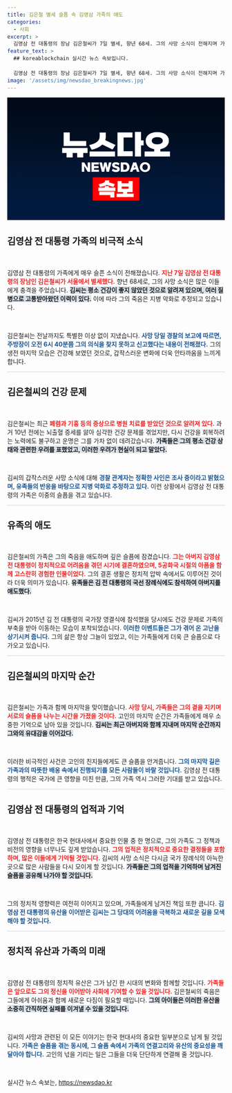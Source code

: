 ```yaml
---
title: 김은철 별세 슬픔 속 김영삼 가족의 애도
categories:
  - 사회
excerpt: >
  김영삼 전 대통령의 장남 김은철씨가 7일 별세, 향년 68세. 그의 사망 소식이 전해지며 가족과 주변의 애도 분위기가 감돌고 있다. 최근 건강 악화로 고생하던 그는 아버지의 곁에서 여생을 보냈다.
feature_text: >
  ## koreablockchain 실시간 뉴스 속보입니다.

  김영삼 전 대통령의 장남 김은철씨가 7일 별세, 향년 68세. 그의 사망 소식이 전해지며 가족과 주변의 애도 분위기가 감돌고 있다. 최근 건강 악화로 고생하던 그는 아버지의 곁에서 여생을 보냈다.
image: '/assets/img/newsdao_breakingnews.jpg'
---
```


<p><img src="/assets/img/newsdao_breakingnews.jpg" alt="koreablockchain 속보" /></p>

<h2 data-ke-size="size26">김영삼 전 대통령 가족의 비극적 소식</h2>

<p data-ke-size="size16">&nbsp;</p>

<p>김영삼 전 대통령의 가족에게 매우 슬픈 소식이 전해졌습니다. <b><span style="color: #ee2323;">지난 7일 김영삼 전 대통령의 장남인 김은철씨가 서울에서 별세했다.</span></b> 향년 68세로, 그의 사망 소식은 많은 이들에게 충격을 주었습니다. <b><span style="background-color: #21538527;">김씨는 평소 건강이 좋지 않았던 것으로 알려져 있으며, 여러 질병으로 고통받아왔던 이력이 있다.</span></b> 이에 따라 그의 죽음은 지병 악화로 추정되고 있습니다.</p>

<p data-ke-size="size16">&nbsp;</p>

<p>김은철씨는 전날까지도 특별한 이상 없이 지냈습니다. <b><span style="color: #1a5490;">사망 당일 경찰의 보고에 따르면, 주방장이 오전 6시 40분쯤 그의 의식을 찾지 못하고 신고했다는 내용이 전해졌다.</span></b> 그의 생전 마지막 모습은 건강해 보였던 것으로, 갑작스러운 변화에 더욱 안타까움을 느끼게 합니다. </p>

<hr style="height: 1px; color: lightgrey; background-color: lightgrey;" />

<h2 data-ke-size="size26">김은철씨의 건강 문제</h2>

<p data-ke-size="size16">&nbsp;</p>

<p>김은철씨는 최근 <b><span style="color: #ee2323;">폐렴과 기흉 등의 증상으로 병원 치료를 받았던 것으로 알려져 있다.</span></b> 과거 10년 전에는 뇌출혈 증세를 앓아 심각한 건강 문제를 겪었지만, 다시 건강을 회복하려는 노력에도 불구하고 운명은 그를 가차 없이 데려갔습니다. <b><span style="background-color: #21538527;">가족들은 그의 평소 건강 상태와 관련한 우려를 표했었고, 이러한 우려가 현실이 되고 말았다.</span></b></p>

<p data-ke-size="size16">&nbsp;</p>

<p>김씨의 갑작스러운 사망 소식에 대해 <b><span style="color: #1a5490;">경찰 관계자는 정확한 사인은 조사 중이라고 밝혔으며, 유족들의 반응을 바탕으로 지병 악화로 추정하고 있다.</span></b> 이런 상황에서 김영삼 전 대통령의 가족은 이중의 슬픔을 겪고 있습니다. </p>

<hr style="height: 1px; color: lightgrey; background-color: lightgrey;" />

<h2 data-ke-size="size26">유족의 애도</h2>

<p data-ke-size="size16">&nbsp;</p>

<p>김은철씨의 가족은 그의 죽음을 애도하며 깊은 슬픔에 잠겼습니다. <b><span style="color: #ee2323;">그는 아버지 김영삼 전 대통령이 정치적으로 어려움을 겪던 시기에 결혼하였으며, 5공화국 시절의 아픔을 함께 고스란히 경험한 인물이었다.</span></b> 그의 결혼 생활은 정치적 압박 속에서도 이루어진 것이라 더욱 의미가 있습니다. <b><span style="background-color: #21538527;">유족들은 김 전 대통령의 국선 장례식에도 참석하여 아버지를 애도했다.</span></b> </p>

<p data-ke-size="size16">&nbsp;</p>

<p>김씨가 2015년 김 전 대통령의 국가장 영결식에 참석했을 당시에도 건강 문제로 가족의 부축을 받아 이동하는 모습이 포착되었습니다. <b><span style="color: #1a5490;">이러한 이벤트들은 그가 겪어 온 고난을 상기시켜 줍니다.</span></b> 그의 삶은 항상 그늘이 있었고, 이는 가족들에게 더욱 큰 슬픔으로 다가오고 있습니다.</p>

<hr style="height: 1px; color: lightgrey; background-color: lightgrey;" />

<h2 data-ke-size="size26">김은철씨의 마지막 순간</h2>

<p data-ke-size="size16">&nbsp;</p>

<p>김은철씨는 가족과 함께 마지막을 맞이했습니다. <b><span style="color: #ee2323;">사망 당시, 가족들은 그의 곁을 지키며 서로의 슬픔을 나누는 시간을 가졌을 것이다.</span></b> 고인의 마지막 순간은 가족들에게 매우 소중한 기억으로 남아 있을 것입니다. <b><span style="background-color: #21538527;">김씨는 최근 아버지와 함께 지내며 마지막 순간까지 그와의 유대감을 이어갔다.</span></b></p>

<p data-ke-size="size16">&nbsp;</p>

<p>이러한 비극적인 사건은 고인의 친지들에게도 큰 슬픔을 안겨줍니다. <b><span style="color: #1a5490;">그의 마지막 길은 가족과의 따뜻한 배웅 속에서 진행되기를 모든 사람들이 바랄 것입니다.</span></b> 김영삼 전 대통령의 행적은 국가에 큰 영향을 미친 만큼, 그의 가족 역시 그러한 기대를 받고 있습니다.</p>

<hr style="height: 1px; color: lightgrey; background-color: lightgrey;" />

<h2 data-ke-size="size26">김영삼 전 대통령의 업적과 기억</h2>

<p data-ke-size="size16">&nbsp;</p>

<p>김영삼 전 대통령은 한국 현대사에서 중요한 인물 중 한 명으로, 그의 가족도 그 정책과 비전의 영향을 너무나도 깊게 받았습니다. <b><span style="color: #ee2323;">그의 업적은 정치적으로 중요한 결정들을 포함하며, 많은 이들에게 기억될 것입니다.</span></b> 김씨의 사망 소식은 다시금 국가 장례식의 아늑한 곳으로 많은 사람들을 다시 모이게 할 것입니다. <b><span style="background-color: #21538527;">가족들은 그의 업적을 기억하며 남겨진 슬픔을 공유해 나가야 할 것입니다.</span></b></p>

<p data-ke-size="size16">&nbsp;</p>

<p>그의 정치적 영향력은 여전히 이어지고 있으며, 가족들에게 남겨진 책임 또한 큽니다. <b><span style="color: #1a5490;">김영삼 전 대통령의 유산을 이어받은 김씨는 그 당대의 어려움을 극복하고 새로운 길을 모색해야 할 것입니다.</span></b></p>

<hr style="height: 1px; color: lightgrey; background-color: lightgrey;" />

<h2 data-ke-size="size26">정치적 유산과 가족의 미래</h2>

<p data-ke-size="size16">&nbsp;</p>

<p>김영삼 전 대통령의 정치적 유산은 그가 남긴 한 시대의 변화와 함께할 것입니다. <b><span style="color: #ee2323;">가족들은 앞으로도 그의 정신을 이어받아 사회에 기여할 수 있을 것입니다.</span></b> 김은철씨의 죽음은 그들에게 아쉬움과 함께 새로운 다짐이 필요할 때입니다. <b><span style="background-color: #21538527;">그의 아이들은 이러한 유산을 소중히 간직하면 실패를 이겨낼 수 있을 것입니다.</span></b></p>

<p data-ke-size="size16">&nbsp;</p>

<p>김씨의 사망과 관련된 이 모든 이야기는 한국 현대사의 중요한 일부분으로 남게 될 것입니다. <b><span style="color: #1a5490;">가족은 슬픔을 겪는 동시에, 그 슬픔 속에서 가족의 연결고리와 유산의 중요성을 깨달아야 합니다.</span></b> 고인의 넋을 기리는 일은 그들을 더욱 단단하게 연결해 줄 것입니다. </p>

<p data-ke-size="size16">&nbsp;</p>
실시간 뉴스 속보는, <a href="https://newsdao.kr" rel="dofollow">https://newsdao.kr</a>


